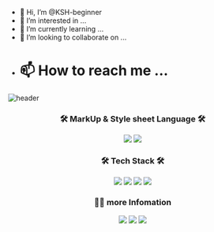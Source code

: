 - 👋 Hi, I’m @KSH-beginner
- 👀 I’m interested in ...
- 🌱 I’m currently learning ...
- 💞️ I’m looking to collaborate on ...
- # 📫 How to reach me ...


![header](https://capsule-render.vercel.app/api?type=waving&color=0:9796f0,100:fbc7d4&section=header&height=200&text=KSH-beginner&fontSize=50&animation=fadeIn&fontColor=ffffff&fontAlignY=40)

<h3 align="center"> 🛠 MarkUp & Style sheet Language 🛠 </h3>

<p align="center"> 
<img src="https://img.shields.io/badge/HTML5-E34F26?style=flat-square&logo=HTML5&logoColor=white" />
<img src="https://img.shields.io/badge/CSS3-1572B6?style=flat-square&logo=CSS3&logoColor=white" />
</p>
  
<h3 align="center"> 🛠 Tech Stack 🛠 </h3>
<p align="center"> 
<img src="https://img.shields.io/badge/Python-3776AB?style=flat-square&logo=Python&logoColor=white" />
<img src="https://img.shields.io/badge/Java-007396?style=flat-square&logo=Java&logoColor=white"/>
<img src="https://img.shields.io/badge/JavaScript-F7DF1E?style=flat-square&logo=JavaScript&logoColor=white"/>
<img src="https://img.shields.io/badge/MySQL-dd8b00?style=flat-square&logo=MySQL&logoColor=white"/>
</p>
  
<h3 align="center">🙋‍♂️ more Infomation</h3>
<p align="center">
<a href="https://velog.io/@ohk9134"><img src="https://img.shields.io/badge/Velog-20C997?style=flat-square&logo=Velog&logoColor=white"/></a>
<img src="https://img.shields.io/badge/ohk9134@naver.com-03C75A?style=flat-square&logo=Naver&logoColor=white"/> 
<img src="https://img.shields.io/badge/ohk9133@gmail.com-EA4335?style=flat-square&logo=Gmail&logoColor=white"/>
</p>
  

<!---
KSH-beginner/KSH-beginner is a ✨ special ✨ repository because its `README.md` (this file) appears on your GitHub profile.
You can click the Preview link to take a look at your changes.
--->
